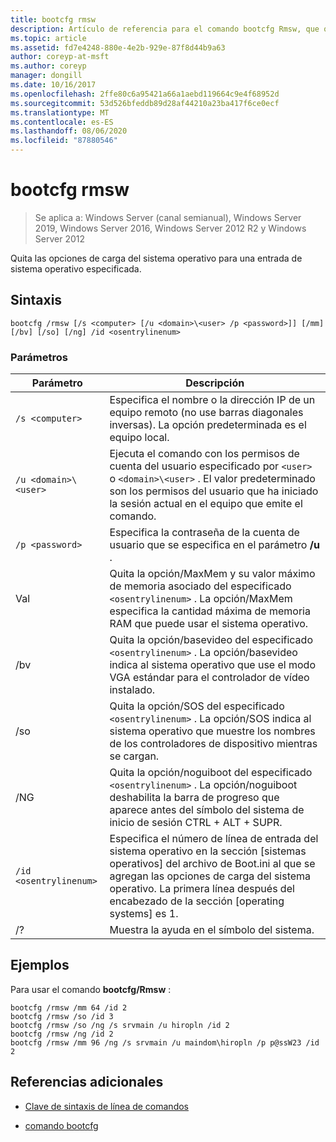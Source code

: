 ```yaml
---
title: bootcfg rmsw
description: Artículo de referencia para el comando bootcfg Rmsw, que quita las opciones de carga del sistema operativo para una entrada específica del sistema operativo.
ms.topic: article
ms.assetid: fd7e4248-880e-4e2b-929e-87f8d44b9a63
author: coreyp-at-msft
ms.author: coreyp
manager: dongill
ms.date: 10/16/2017
ms.openlocfilehash: 2ffe80c6a95421a66a1aebd119664c9e4f68952d
ms.sourcegitcommit: 53d526bfeddb89d28af44210a23ba417f6ce0ecf
ms.translationtype: MT
ms.contentlocale: es-ES
ms.lasthandoff: 08/06/2020
ms.locfileid: "87880546"
---
```

# <a name="bootcfg-rmsw"></a>bootcfg rmsw

> Se aplica a: Windows Server (canal semianual), Windows Server 2019, Windows Server 2016, Windows Server 2012 R2 y Windows Server 2012

Quita las opciones de carga del sistema operativo para una entrada de sistema operativo especificada.

## <a name="syntax"></a>Sintaxis

```
bootcfg /rmsw [/s <computer> [/u <domain>\<user> /p <password>]] [/mm] [/bv] [/so] [/ng] /id <osentrylinenum>
```

### <a name="parameters"></a>Parámetros

| Parámetro | Descripción |
| --------- | ----------- |
| `/s <computer>` | Especifica el nombre o la dirección IP de un equipo remoto (no use barras diagonales inversas). La opción predeterminada es el equipo local. |
| `/u <domain>\<user>`  | Ejecuta el comando con los permisos de cuenta del usuario especificado por `<user>` o `<domain>\<user>` . El valor predeterminado son los permisos del usuario que ha iniciado la sesión actual en el equipo que emite el comando. |
| `/p <password>` | Especifica la contraseña de la cuenta de usuario que se especifica en el parámetro **/u** . |
| Val | Quita la opción/MaxMem y su valor máximo de memoria asociado del especificado `<osentrylinenum>` . La opción/MaxMem especifica la cantidad máxima de memoria RAM que puede usar el sistema operativo. |
| /bv | Quita la opción/basevideo del especificado `<osentrylinenum>` . La opción/basevideo indica al sistema operativo que use el modo VGA estándar para el controlador de vídeo instalado. |
| /so | Quita la opción/SOS del especificado `<osentrylinenum>` . La opción/SOS indica al sistema operativo que muestre los nombres de los controladores de dispositivo mientras se cargan. |
| /NG | Quita la opción/noguiboot del especificado `<osentrylinenum>` . La opción/noguiboot deshabilita la barra de progreso que aparece antes del símbolo del sistema de inicio de sesión CTRL + ALT + SUPR. |
| `/id <osentrylinenum>` | Especifica el número de línea de entrada del sistema operativo en la sección [sistemas operativos] del archivo de Boot.ini al que se agregan las opciones de carga del sistema operativo. La primera línea después del encabezado de la sección [operating systems] es 1. |
| /? | Muestra la ayuda en el símbolo del sistema. |

## <a name="examples"></a>Ejemplos

Para usar el comando **bootcfg/Rmsw** :

```
bootcfg /rmsw /mm 64 /id 2
bootcfg /rmsw /so /id 3
bootcfg /rmsw /so /ng /s srvmain /u hiropln /id 2
bootcfg /rmsw /ng /id 2
bootcfg /rmsw /mm 96 /ng /s srvmain /u maindom\hiropln /p p@ssW23 /id 2
```

## <a name="additional-references"></a>Referencias adicionales

- [Clave de sintaxis de línea de comandos](command-line-syntax-key.md)

- [comando bootcfg](bootcfg.md)
